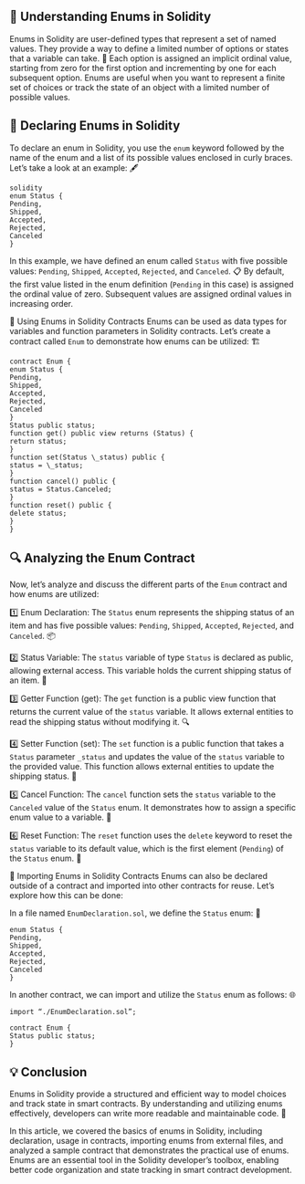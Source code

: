 ## 🎯 Understanding Enums in Solidity

Enums in Solidity are user-defined types that represent a set of named values. They provide a way to define a limited number of options or states that a variable can take. 🌈 Each option is assigned an implicit ordinal value, starting from zero for the first option and incrementing by one for each subsequent option. Enums are useful when you want to represent a finite set of choices or track the state of an object with a limited number of possible values.

## 📝 Declaring Enums in Solidity

To declare an enum in Solidity, you use the `enum` keyword followed by the name of the enum and a list of its possible values enclosed in curly braces. Let’s take a look at an example: 🖋️

```
solidity
enum Status {
Pending,
Shipped,
Accepted,
Rejected,
Canceled
}
```

In this example, we have defined an enum called `Status` with five possible values: `Pending`, `Shipped`, `Accepted`, `Rejected`, and `Canceled`. 📋 By default, the first value listed in the enum definition (`Pending` in this case) is assigned the ordinal value of zero. Subsequent values are assigned ordinal values in increasing order.

🧩 Using Enums in Solidity Contracts
Enums can be used as data types for variables and function parameters in Solidity contracts. Let’s create a contract called `Enum` to demonstrate how enums can be utilized: 🏗️

```
contract Enum {
enum Status {
Pending,
Shipped,
Accepted,
Rejected,
Canceled
}
Status public status;
function get() public view returns (Status) {
return status;
}
function set(Status \_status) public {
status = \_status;
}
function cancel() public {
status = Status.Canceled;
}
function reset() public {
delete status;
}
}
```

## 🔍 Analyzing the Enum Contract

Now, let’s analyze and discuss the different parts of the `Enum` contract and how enums are utilized:

1️⃣ Enum Declaration:
The `Status` enum represents the shipping status of an item and has five possible values: `Pending`, `Shipped`, `Accepted`, `Rejected`, and `Canceled`. 📦

2️⃣ Status Variable:
The `status` variable of type `Status` is declared as public, allowing external access. This variable holds the current shipping status of an item. 📮

3️⃣ Getter Function (get):
The `get` function is a public view function that returns the current value of the `status` variable. It allows external entities to read the shipping status without modifying it. 🔍

4️⃣ Setter Function (set):
The `set` function is a public function that takes a `Status` parameter `_status` and updates the value of the `status` variable to the provided value. This function allows external entities to update the shipping status. 📝

5️⃣ Cancel Function:
The `cancel` function sets the `status` variable to the `Canceled` value of the `Status` enum. It demonstrates how to assign a specific enum value to a variable. 🚫

6️⃣ Reset Function:
The `reset` function uses the `delete` keyword to reset the `status` variable to its default value, which is the first element (`Pending`) of the `Status` enum. 🔄

🔄 Importing Enums in Solidity Contracts
Enums can also be declared outside of a contract and imported into other contracts for reuse. Let’s explore how this can be done:

In a file named `EnumDeclaration.sol`, we define the `Status` enum: 📁

```solidity
enum Status {
Pending,
Shipped,
Accepted,
Rejected,
Canceled
}
```

In another contract, we can import and utilize the `Status` enum as follows: 🌐

```solidity
import “./EnumDeclaration.sol”;

contract Enum {
Status public status;
}
```

## 💡 Conclusion

Enums in Solidity provide a structured and efficient way to model choices and track state in smart contracts. By understanding and utilizing enums effectively, developers can write more readable and maintainable code. 🚀

In this article, we covered the basics of enums in Solidity, including declaration, usage in contracts, importing enums from external files, and analyzed a sample contract that demonstrates the practical use of enums. Enums are an essential tool in the Solidity developer’s toolbox, enabling better code organization and state tracking in smart contract development.
